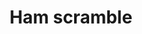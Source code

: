 ---
title: "Ham scramble"
price: "$12.00"
category: "Breakfast"
img: ""
desc: "Three egg scramble, with diced ham"
---